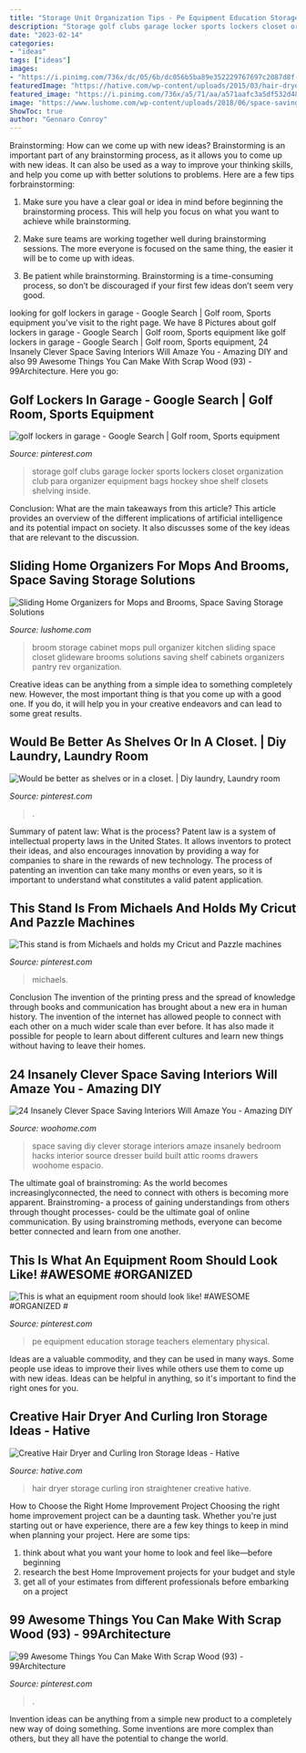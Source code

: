 ```yaml
---
title: "Storage Unit Organization Tips - Pe Equipment Education Storage Teachers Elementary Physical"
description: "Storage golf clubs garage locker sports lockers closet organization club para organizer equipment bags hockey shoe shelf closets shelving inside"
date: "2023-02-14"
categories:
- "ideas"
tags: ["ideas"]
images:
- "https://i.pinimg.com/736x/dc/05/6b/dc056b5ba89e352229767697c2087d8f--small-spaces-splitcoaststampers.jpg"
featuredImage: "https://hative.com/wp-content/uploads/2015/03/hair-dryer-storage-collage.jpg"
featured_image: "https://i.pinimg.com/736x/a5/71/aa/a571aafc3a5df532d48b954a6df2ca7b--laundry-organizer-shelf-brackets.jpg"
image: "https://www.lushome.com/wp-content/uploads/2018/06/space-saving-broom-storage-solutions-2.jpg"
ShowToc: true
author: "Gennaro Conroy"
---
```



Brainstorming: How can we come up with new ideas?
Brainstorming is an important part of any brainstorming process, as it allows you to come up with new ideas. It can also be used as a way to improve your thinking skills, and help you come up with better solutions to problems. Here are a few tips forbrainstorming:
1. Make sure you have a clear goal or idea in mind before beginning the brainstorming process. This will help you focus on what you want to achieve while brainstorming.

2. Make sure teams are working together well during brainstorming sessions. The more everyone is focused on the same thing, the easier it will be to come up with ideas.

3. Be patient while brainstorming. Brainstorming is a time-consuming process, so don’t be discouraged if your first few ideas don’t seem very good.

	

		
looking for golf lockers in garage - Google Search | Golf room, Sports equipment you've visit to the right page. We have 8 Pictures about golf lockers in garage - Google Search | Golf room, Sports equipment like golf lockers in garage - Google Search | Golf room, Sports equipment, 24 Insanely Clever Space Saving Interiors Will Amaze You - Amazing DIY and also 99 Awesome Things You Can Make With Scrap Wood (93) - 99Architecture. Here you go:
		
    
## Golf Lockers In Garage - Google Search | Golf Room, Sports Equipment

<img loading=lazy src="https://i.pinimg.com/736x/84/ed/ed/84eded73bc5ba30be82ebef9a1116bdf.jpg" onerror="this.onerror=null;this.src='https://tse3.mm.bing.net/th?id=OIP.YQp6k9OYgFVs-NcxW-P-vAHaLD&amp;pid=15.1';" alt="golf lockers in garage - Google Search | Golf room, Sports equipment">

_Source: pinterest.com_

>storage golf clubs garage locker sports lockers closet organization club para organizer equipment bags hockey shoe shelf closets shelving inside. 

	

Conclusion: What are the main takeaways from this article?
This article provides an overview of the different implications of artificial intelligence and its potential impact on society. It also discusses some of the key ideas that are relevant to the discussion.

    
## Sliding Home Organizers For Mops And Brooms, Space Saving Storage Solutions

<img loading=lazy src="https://www.lushome.com/wp-content/uploads/2018/06/space-saving-broom-storage-solutions-2.jpg" onerror="this.onerror=null;this.src='https://tse1.mm.bing.net/th?id=OIP.E0iDrP--pzeI2TBEhA5imAAAAA&amp;pid=15.1';" alt="Sliding Home Organizers for Mops and Brooms, Space Saving Storage Solutions">

_Source: lushome.com_

>broom storage cabinet mops pull organizer kitchen sliding space closet glideware brooms solutions saving shelf cabinets organizers pantry rev organization. 

	

Creative ideas can be anything from a simple idea to something completely new. However, the most important thing is that you come up with a good one. If you do, it will help you in your creative endeavors and can lead to some great results.

    
## Would Be Better As Shelves Or In A Closet. | Diy Laundry, Laundry Room

<img loading=lazy src="https://i.pinimg.com/736x/a5/71/aa/a571aafc3a5df532d48b954a6df2ca7b--laundry-organizer-shelf-brackets.jpg" onerror="this.onerror=null;this.src='https://tse4.mm.bing.net/th?id=OIP.pI-9a8WMV3uU9TkRAZKFjQHaMY&amp;pid=15.1';" alt="Would be better as shelves or in a closet. | Diy laundry, Laundry room">

_Source: pinterest.com_

>. 

	

Summary of patent law: What is the process?
Patent law is a system of intellectual property laws in the United States. It allows inventors to protect their ideas, and also encourages innovation by providing a way for companies to share in the rewards of new technology. The process of patenting an invention can take many months or even years, so it is important to understand what constitutes a valid patent application.

    
## This Stand Is From Michaels And Holds My Cricut And Pazzle Machines

<img loading=lazy src="https://i.pinimg.com/736x/dc/05/6b/dc056b5ba89e352229767697c2087d8f--small-spaces-splitcoaststampers.jpg" onerror="this.onerror=null;this.src='https://tse1.mm.bing.net/th?id=OIP.Wo-ceNY0PvRA7tp8P0ptGQAAAA&amp;pid=15.1';" alt="This stand is from Michaels and holds my Cricut and Pazzle machines">

_Source: pinterest.com_

>michaels. 

	

Conclusion
The invention of the printing press and the spread of knowledge through books and communication has brought about a new era in human history. The invention of the internet has allowed people to connect with each other on a much wider scale than ever before. It has also made it possible for people to learn about different cultures and learn new things without having to leave their homes.

    
## 24 Insanely Clever Space Saving Interiors Will Amaze You - Amazing DIY

<img loading=lazy src="http://www.woohome.com/wp-content/uploads/2015/03/small-space-hacks-woohome-19.jpg" onerror="this.onerror=null;this.src='https://tse1.mm.bing.net/th?id=OIP.QQiHXpB98Nmc2OTphc1SZwHaMW&amp;pid=15.1';" alt="24 Insanely Clever Space Saving Interiors Will Amaze You - Amazing DIY">

_Source: woohome.com_

>space saving diy clever storage interiors amaze insanely bedroom hacks interior source dresser build built attic rooms drawers woohome espacio. 

	

The ultimate goal of brainstroming:
As the world becomes increasinglyconnected, the need to connect with others is becoming more apparent. Brainstroming- a process of gaining understandings from others through thought processes- could be the ultimate goal of online communication. By using brainstroming methods, everyone can become better connected and learn from one another.

    
## This Is What An Equipment Room Should Look Like! #AWESOME #ORGANIZED #

<img loading=lazy src="https://i.pinimg.com/736x/93/ba/b0/93bab0843c89ccb71db1b852bbb5c81d--oran-pe-ideas.jpg" onerror="this.onerror=null;this.src='https://tse3.mm.bing.net/th?id=OIP.xzEE1ODWyhOf8_laQDNgewHaJ3&amp;pid=15.1';" alt="This is what an equipment room should look like! #AWESOME #ORGANIZED #">

_Source: pinterest.com_

>pe equipment education storage teachers elementary physical. 

	

Ideas are a valuable commodity, and they can be used in many ways. Some people use ideas to improve their lives while others use them to come up with new ideas. Ideas can be helpful in anything, so it's important to find the right ones for you.

    
## Creative Hair Dryer And Curling Iron Storage Ideas - Hative

<img loading=lazy src="https://hative.com/wp-content/uploads/2015/03/hair-dryer-storage-collage.jpg" onerror="this.onerror=null;this.src='https://tse1.mm.bing.net/th?id=OIP.KwDKh5480BwCaw6NWQf1BgHaGL&amp;pid=15.1';" alt="Creative Hair Dryer and Curling Iron Storage Ideas - Hative">

_Source: hative.com_

>hair dryer storage curling iron straightener creative hative. 

	

How to Choose the Right Home Improvement Project
Choosing the right home improvement project can be a daunting task. Whether you're just starting out or have experience, there are a few key things to keep in mind when planning your project. Here are some tips: 
1. think about what you want your home to look and feel like—before beginning
2. research the best Home Improvement projects for your budget and style
3. get all of your estimates from different professionals before embarking on a project

    
## 99 Awesome Things You Can Make With Scrap Wood (93) - 99Architecture

<img loading=lazy src="https://i.pinimg.com/736x/bd/f3/d2/bdf3d28126211f0ac680fc2dbc3d50d2.jpg" onerror="this.onerror=null;this.src='https://tse2.mm.bing.net/th?id=OIP.3xVRElVZOi2VQ-b_moNVPwHaLD&amp;pid=15.1';" alt="99 Awesome Things You Can Make With Scrap Wood (93) - 99Architecture">

_Source: pinterest.com_

>. 

	

Invention ideas can be anything from a simple new product to a completely new way of doing something. Some inventions are more complex than others, but they all have the potential to change the world.

